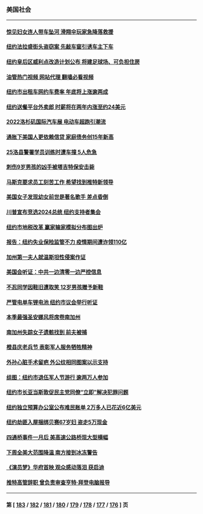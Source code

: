 ### 美国社会
---
#### [惊见妇女连人带车坠河 滑翔伞玩家急降落救援](../../pages/ncid1078160/n13867605.md?11180445) 
#### [纽约法拉盛街头盗窃案 先敲车窗引诱车主下车](../../pages/ncid1078160/n13867542.md?11180445) 
#### [纽约皇后区威利点改造计划公布 将建足球场、可负担住房](../../pages/ncid1078160/n13867569.md?11180445) 
#### [油管热门视频 网站代理 翻墙必看视频](http://138.2.39.72:81/youtube.html?epic-marker?11180445)
#### [纽约市出租车网约车费率 年底将上涨逾两成](../../pages/ncid1078160/n13867567.md?11180445) 
#### [纽约送餐平台外卖郎 时薪将在两年内涨至约24美元](../../pages/ncid1078160/n13867544.md?11180445) 
#### [2022洛杉矶国际汽车展 电动车超跑引潮流](../../pages/ncid1078160/n13867428.md?11180445) 
#### [通胀下美国人更依赖信贷 家庭债务创15年新高](../../pages/ncid1078160/n13867321.md?11180445) 
#### [25洛县警署学员训练时遭车撞 5人危急](../../pages/ncid1078160/n13867383.md?11180445) 
#### [刺伤9岁男孩的凶手被塔吉特保安击毙](../../pages/ncid1078160/n13867284.md?11180445) 
#### [马斯克要求员工刻苦工作 希望找到推特新领导](../../pages/ncid1078160/n13867223.md?11180445) 
#### [美国女子发现幼女前世是著名歌手 差点昏倒](../../pages/ncid1078160/n13866940.md?11180445) 
#### [川普宣布竞选2024总统 纽约支持者集会](../../pages/ncid1078160/n13866804.md?11180445) 
#### [纽约市地税改革 赢家输家模拟分布图出炉](../../pages/ncid1078160/n13866812.md?11180445) 
#### [报告：纽约失业保险监管不力 疫情期间遭诈领110亿](../../pages/ncid1078160/n13866790.md?11180445) 
#### [加州第一夫人就温斯坦性侵案作证](../../pages/ncid1078160/n13866746.md?11180445) 
#### [美国会听证：中共一边清零一边严控信息](../../pages/ncid1078160/n13866670.md?11180445) 
#### [不忍同学因鞋旧遭取笑 12岁男孩赠予新鞋](../../pages/ncid1078160/n13866147.md?11180445) 
#### [严管电单车锂电池 纽约市议会举行听证](../../pages/ncid1078160/n13866116.md?11180445) 
#### [本季最强圣安娜风将席卷南加州](../../pages/ncid1078160/n13865950.md?11180445) 
#### [南加州失踪女子遗骸找到 前夫被捕](../../pages/ncid1078160/n13865914.md?11180445) 
#### [橙县庆老兵节 表彰军人服务牺牲精神](../../pages/ncid1078160/n13865836.md?11180445) 
#### [外孙心脏手术留疤 外公纹相同图案以示支持](../../pages/ncid1078160/n13865454.md?11180445) 
#### [组图：纽约市退伍军人节游行 逾两万人参加](../../pages/ncid1078160/n13865566.md?11180445) 
#### [纽约市长亚当斯敦促民主党同僚“立即”解决犯罪问题](../../pages/ncid1078160/n13865385.md?11180445) 
#### [纽约独立预算办公室公布难民账单 2万多人已花近6亿美元](../../pages/ncid1078160/n13865387.md?11180445) 
#### [纽约劫匪入屋捆绑贝赛67岁妇 盗走5万现金](../../pages/ncid1078160/n13865389.md?11180445) 
#### [四通桥事件一月后 美高速公路桥现大型横幅](../../pages/ncid1078160/n13865320.md?11180445) 
#### [下周全美大范围降温 南方接到冰冻警告](../../pages/ncid1078160/n13865229.md?11180445) 
#### [《演员梦》华府首映 观众感动落泪 获启迪](../../pages/ncid1078160/n13865126.md?11180445) 
#### [推特高管辞职 曾负责审查亨特‧拜登电脑报导](../../pages/ncid1078160/n13865162.md?11180445) 

---
#### 第 [ [183](./183.md?11180445) / [182](./182.md?11180445) / [181](./181.md?11180445) / [180](./180.md?11180445) / [179](./179.md?11180445) / [178](./178.md?11180445) / [177](./177.md?11180445) / [176](./176.md?11180445) ] 页
